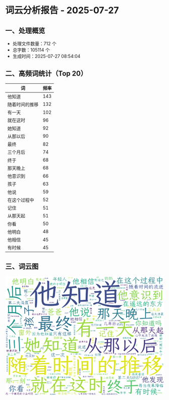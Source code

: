 # 词云分析报告 - 2025-07-27

## 一、处理概览
- 处理文件数量：712 个
- 总字数：105114 个
- 生成时间：2025-07-27 08:54:04

## 二、高频词统计（Top 20）
| 词 | 频率 |
|----|----|
| 他知道 | 143 |
| 随着时间的推移 | 132 |
| 有一天 | 102 |
| 就在这时 | 96 |
| 她知道 | 92 |
| 从那以后 | 90 |
| 最终 | 82 |
| 三个月后 | 74 |
| 终于 | 68 |
| 那天晚上 | 68 |
| 他意识到 | 66 |
| 孩子 | 63 |
| 他说 | 59 |
| 在这个过程中 | 52 |
| 记住 | 51 |
| 从那天起 | 51 |
| 你看 | 50 |
| 他明白 | 48 |
| 他相信 | 45 |
| 有时候 | 45 |


## 三、词云图
![词云图](../images/wordcloud_20250727.png)
